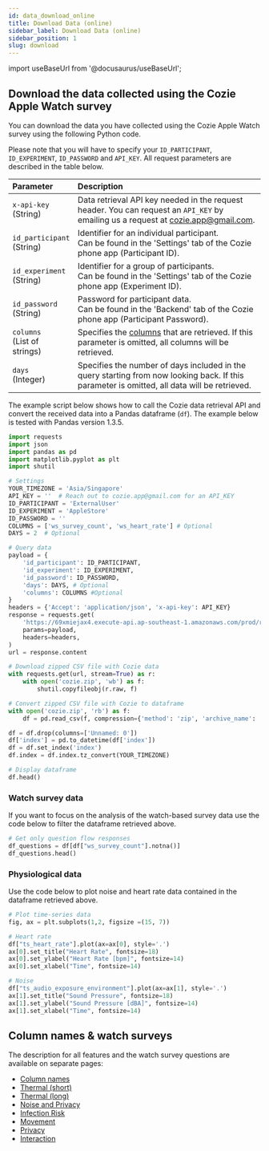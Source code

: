 ```yaml
---
id: data_download_online
title: Download Data (online)
sidebar_label: Download Data (online)
sidebar_position: 1
slug: download
---
```


import useBaseUrl from '@docusaurus/useBaseUrl';

## Download the data collected using the Cozie Apple Watch survey

You can download the data you have collected using the Cozie Apple Watch survey using the following Python code.

Please note that you will have to specify your `ID_PARTICIPANT`, `ID_EXPERIMENT`, `ID_PASSWORD` and `API_KEY`. All
request parameters are described in the table below.

| Parameter                        | Description                                                                                                                                                                                                  |
|:---------------------------------|:-------------------------------------------------------------------------------------------------------------------------------------------------------------------------------------------------------------|
| `x-api-key` <br/>(String)        | Data retrieval API key needed in the request header. You can request an `API_KEY` by emailing us a request at [cozie.app@gmail.com](mailto:cozie.app@gmail.com?subject=Cozie%20Apple%20API%20key%20request). |
| `id_participant` <br/>(String)   | Identifier for an individual participant. <br/> Can be found in the 'Settings' tab of the Cozie phone app (Participant ID).                                                                                  |
| `id_experiment` <br/>(String)    | Identifier for a group of participants. <br/> Can be found in the 'Settings' tab of the Cozie phone app (Experiment ID).                                                                                     |
| `id_password` <br/>(String)      | Password for participant data. <br/> Can be found in the 'Backend' tab of the Cozie phone app (Participant Password).                                                                                        |
| `columns` <br/>(List of strings) | Specifies the [columns](data_overview) that are retrieved. If this parameter is omitted, all columns will be retrieved.                                                                                      |
| `days` <br/>(Integer)            | Specifies the number of days included in the query starting from now looking back. If this parameter is omitted, all data will be retrieved.                                                                 |

The example script below shows how to call the Cozie data retrieval API and convert the received data into a Pandas
dataframe (`df`). The example below is tested with Pandas version 1.3.5.

```python
import requests
import json
import pandas as pd
import matplotlib.pyplot as plt
import shutil

# Settings
YOUR_TIMEZONE = 'Asia/Singapore'
API_KEY = ''  # Reach out to cozie.app@gmail.com for an API_KEY
ID_PARTICIPANT = 'ExternalUser'
ID_EXPERIMENT = 'AppleStore'
ID_PASSWORD = ''
COLUMNS = ['ws_survey_count', 'ws_heart_rate'] # Optional
DAYS = 2  # Optional

# Query data
payload = {
    'id_participant': ID_PARTICIPANT,
    'id_experiment': ID_EXPERIMENT,
    'id_password': ID_PASSWORD,
    'days': DAYS, # Optional
    'columns': COLUMNS #Optional
}
headers = {'Accept': 'application/json', 'x-api-key': API_KEY}
response = requests.get(
    'https://69xmiejax4.execute-api.ap-southeast-1.amazonaws.com/prod/retrieve',
    params=payload,
    headers=headers,
)
url = response.content

# Download zipped CSV file with Cozie data
with requests.get(url, stream=True) as r:
    with open('cozie.zip', 'wb') as f:
        shutil.copyfileobj(r.raw, f)

# Convert zipped CSV file with Cozie to dataframe
with open('cozie.zip', 'rb') as f:
    df = pd.read_csv(f, compression={'method': 'zip', 'archive_name': 'sample.csv'}, na_values=['', 'NaN'], keep_default_na=False)

df = df.drop(columns=['Unnamed: 0'])
df['index'] = pd.to_datetime(df['index'])
df = df.set_index('index')
df.index = df.index.tz_convert(YOUR_TIMEZONE)

# Display dataframe
df.head()
```

### Watch survey data

If you want to focus on the analysis of the watch-based survey data use the code below to filter the dataframe retrieved
above.

```python
# Get only question flow responses
df_questions = df[df["ws_survey_count"].notna()]
df_questions.head()
```

### Physiological data

Use the code below to plot noise and heart rate data contained in the dataframe retrieved above.

```python
# Plot time-series data
fig, ax = plt.subplots(1,2, figsize =(15, 7))

# Heart rate
df["ts_heart_rate"].plot(ax=ax[0], style='.')
ax[0].set_title("Heart Rate", fontsize=18)
ax[0].set_ylabel("Heart Rate [bpm]", fontsize=14)
ax[0].set_xlabel("Time", fontsize=14)

# Noise
df["ts_audio_exposure_environment"].plot(ax=ax[1], style='.')
ax[1].set_title("Sound Pressure", fontsize=18)
ax[1].set_ylabel("Sound Pressure [dBA]", fontsize=14)
ax[1].set_xlabel("Time", fontsize=14)
```

## Column names & watch surveys

The description for all features and the watch survey questions are available on separate pages:

* [Column names](data_overview)
* [Thermal (short)](/docs/surveys/surveys/ws_thermal_short)
* [Thermal (long)](/docs/surveys/surveys/ws_thermal_long)
* [Noise and Privacy](/docs/surveys/surveys/ws_noise_and_privacy)
* [Infection Risk](/docs/surveys/surveys/ws_infection_risk)
* [Movement](/docs/surveys/surveys/ws_movement)
* [Privacy](/docs/surveys/surveys/ws_privacy)
* [Interaction](/docs/surveys/surveys/ws_interaction)